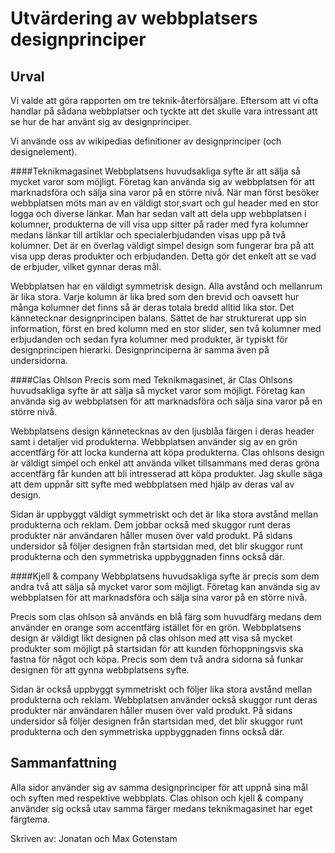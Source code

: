 Utvärdering av webbplatsers designprinciper
=======================

Urval
-----------------------
Vi valde att göra rapporten om tre teknik-återförsäljare. Eftersom att vi ofta handlar på sådana webbplatser och tyckte att det skulle vara intressant att se hur de har använt sig av designprinciper.

Vi använde oss av wikipedias definitioner av designprinciper (och designelement).

####Teknikmagasinet
Webbplatsens huvudsakliga syfte är att sälja så mycket varor som möjligt. Företag kan använda sig av webbplatsen för att marknadsföra och sälja sina varor på en större nivå. När man först besöker webbplatsen möts man av en väldigt stor,svart och gul header med en stor logga och diverse länkar. Man har sedan valt att dela upp webbplatsen i kolumner, produkterna de vill visa upp sitter på rader med fyra kolumner medans länkar till artiklar och specialerbjudanden visas upp på två kolumner. Det är en överlag väldigt simpel design som fungerar bra på att visa upp deras produkter och erbjudanden. Detta gör det enkelt att se vad de erbjuder, vilket gynnar deras mål. 

Webbplatsen har en väldigt symmetrisk design. Alla avstånd och mellanrum är lika stora. Varje kolumn är lika bred som den brevid och oavsett hur många kolumner det finns så är deras totala bredd alltid lika stor. Det kännetecknar designprincipen balans. Sättet de har strukturerat upp sin information, först en bred kolumn med en stor slider, sen två kolumner med erbjudanden och sedan fyra kolumner med produkter, är typiskt för designprincipen hierarki. Designprinciperna är samma även på undersidorna.


####Clas Ohlson
Precis som med Teknikmagasinet, är Clas Ohlsons huvudsakliga syfte är att sälja så mycket varor som möjligt. Företag kan använda sig av webbplatsen för att marknadsföra och sälja sina varor på en större nivå.

Webbplatsens design kännetecknas av den ljusblåa färgen i deras header samt i detaljer vid produkterna. Webbplatsen använder sig av en grön accentfärg för att locka kunderna att köpa produkterna. Clas ohlsons design är väldigt simpel och enkel att använda vilket tillsammans med deras gröna accentfärg får kunden att bli intresserad att köpa produkter. Jag skulle säga att dem uppnår sitt syfte med webbplatsen med hjälp av deras val av design. 

Sidan är uppbyggt väldigt symmetriskt och det är lika stora avstånd mellan produkterna och reklam. Dem jobbar också med skuggor runt deras produkter när användaren håller musen över vald produkt. På sidans undersidor så följer designen från startsidan med, det blir skuggor runt produkterna och den symmetriska uppbyggnaden finns också där. 


####Kjell & company
Webbplatsens huvudsakliga syfte är precis som dem andra två att sälja så mycket varor som möjligt. Företag kan använda sig av webbplatsen för att marknadsföra och sälja sina varor på en större nivå.

Precis som clas ohlson så används en blå färg som huvudfärg medans dem använder en orange som accentfärg istället för en grön. Webbplatsens design är väldigt likt designen på clas ohlson med att visa så mycket produkter som möjligt på startsidan för att kunden förhoppningsvis ska fastna för något och köpa. Precis som dem två andra sidorna så funkar designen för att gynna webbplatsens syfte. 

Sidan är också uppbyggt symmetriskt och följer lika stora avstånd mellan produkterna och reklam. Webbplatsen använder också skuggor runt deras produkter när användaren håller musen över vald produkt. På sidans undersidor så följer designen från startsidan med, det blir skuggor runt produkterna och den symmetriska uppbyggnaden finns också där.

Sammanfattning 
-----------------------
Alla sidor använder sig av samma designprinciper för att uppnå sina mål och syften med respektive webbplats. Clas ohlson och kjell & company använder sig också utav samma färger medans teknikmagasinet har eget färgtema.

Skriven av:
Jonatan och Max Gotenstam
